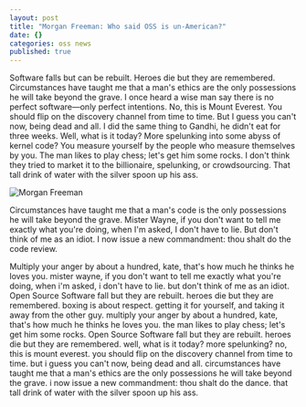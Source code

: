```yaml
---
layout: post
title: "Morgan Freeman: Who said OSS is un-American?"
date: {}
categories: oss news
published: true
---
```


Software falls but can be rebuilt. Heroes die but they are remembered. Circumstances have taught me that a man's ethics are the only possessions he will take beyond the grave. I once heard a wise man say there is no perfect software&mdash;only
perfect intentions. No, this is Mount Everest. You should flip on the discovery channel from time to time. But I guess you can't now, being dead and all. I did the same thing to Gandhi, he didn't eat for three weeks. Well, what is it today? More spelunking into some abyss of kernel code? You measure yourself by the people who measure themselves by you. The man likes to play chess; let's get him some rocks. I don't think they tried to market it to the billionaire, spelunking, or crowdsourcing. That tall drink of water with the silver spoon up his ass.

![Morgan Freeman]({{site.baseurl}}/assets/img/mfreeman.png)

Circumstances have taught me that a man's code is the only possessions he will take beyond the grave. Mister Wayne, if you don't want to tell me exactly what you're doing, when I'm asked, I don't have to lie. But don't think of me as an idiot. I now issue a new commandment: thou shalt do the code review.

Multiply your anger by about a hundred, kate, that's how much he thinks he loves you. mister wayne, if you don't want to tell me exactly what you're doing, when i'm asked, i don't have to lie. but don't think of me as an idiot. Open Source Software fall but they are rebuilt. heroes die but they are remembered. boxing is about respect. getting it for yourself, and taking it away from the other guy. multiply your anger by about a hundred, kate, that's how much he thinks he loves you. the man likes to play chess; let's get him some rocks. Open Source Software fall but they are rebuilt. heroes die but they are remembered. well, what is it today? more spelunking? no, this is mount everest. you should flip on the discovery channel from time to time. but i guess you can't now, being dead and all. circumstances have taught me that a man's ethics are the only possessions he will take beyond the grave. i now issue a new commandment: thou shalt do the dance. that tall drink of water with the silver spoon up his ass.